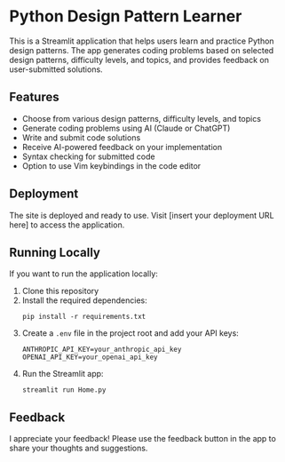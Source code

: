 # Python Design Pattern Learner

This is a Streamlit application that helps users learn and practice Python design patterns. The app generates coding problems based on selected design patterns, difficulty levels, and topics, and provides feedback on user-submitted solutions.

## Features

- Choose from various design patterns, difficulty levels, and topics
- Generate coding problems using AI (Claude or ChatGPT)
- Write and submit code solutions
- Receive AI-powered feedback on your implementation
- Syntax checking for submitted code
- Option to use Vim keybindings in the code editor

## Deployment

The site is deployed and ready to use. Visit [insert your deployment URL here] to access the application.

## Running Locally

If you want to run the application locally:

1. Clone this repository
2. Install the required dependencies:
   ```
   pip install -r requirements.txt
   ```
3. Create a `.env` file in the project root and add your API keys:
   ```
   ANTHROPIC_API_KEY=your_anthropic_api_key
   OPENAI_API_KEY=your_openai_api_key
   ```
4. Run the Streamlit app:
   ```
   streamlit run Home.py
   ```

## Feedback

I appreciate your feedback! Please use the feedback button in the app to share your thoughts and suggestions.
